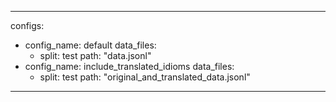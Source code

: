 
---
configs:
- config_name: default
  data_files:
  - split: test
    path: "data.jsonl"
- config_name: include_translated_idioms
  data_files:
  - split: test
    path: "original_and_translated_data.jsonl"
---
